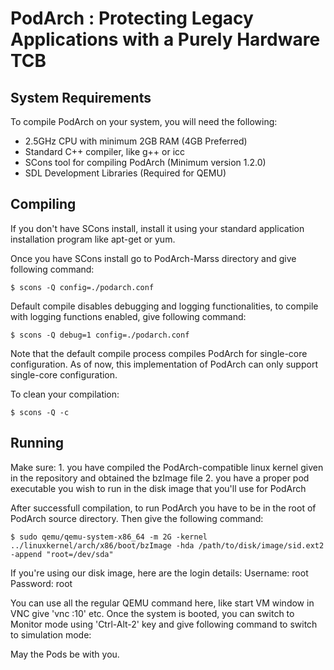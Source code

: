 PodArch : Protecting Legacy Applications with a Purely Hardware TCB
===================================================================


System Requirements
-------------------
To compile PodArch on your system, you will need the following:
* 2.5GHz CPU with minimum 2GB RAM (4GB Preferred)
* Standard C++ compiler, like g++ or icc
* SCons tool for compiling PodArch (Minimum version 1.2.0)
* SDL Development Libraries (Required for QEMU)


Compiling
---------
If you don't have SCons install, install it using your standard application
installation program like apt-get or yum.

Once you have SCons install go to PodArch-Marss directory and give following command:

    $ scons -Q config=./podarch.conf

Default compile disables debugging and logging functionalities, to compile with
logging functions enabled, give following command:

    $ scons -Q debug=1 config=./podarch.conf

Note that the default compile process compiles PodArch for single-core configuration. As of now, this implementation of PodArch can only support single-core configuration.

To clean your compilation:

    $ scons -Q -c

Running
-------
Make sure:
	 1. you have compiled the PodArch-compatible linux kernel given in the repository and obtained the bzImage file
	 2. you have a proper pod executable you wish to run in the disk image that you'll use for PodArch

After successfull compilation, to run PodArch you have to be in the root of PodArch source directory.  Then give the following command:

	$ sudo qemu/qemu-system-x86_64 -m 2G -kernel ../linuxkernel/arch/x86/boot/bzImage -hda /path/to/disk/image/sid.ext2 -append "root=/dev/sda"

If you're using our disk image, here are the login details:
Username: root
Password: root

You can use all the regular QEMU command here, like start VM window in VNC give
'vnc :10' etc.  Once the system is booted, you can switch to Monitor mode using
'Ctrl-Alt-2' key and give following command to switch to simulation mode:

May the Pods be with you.
